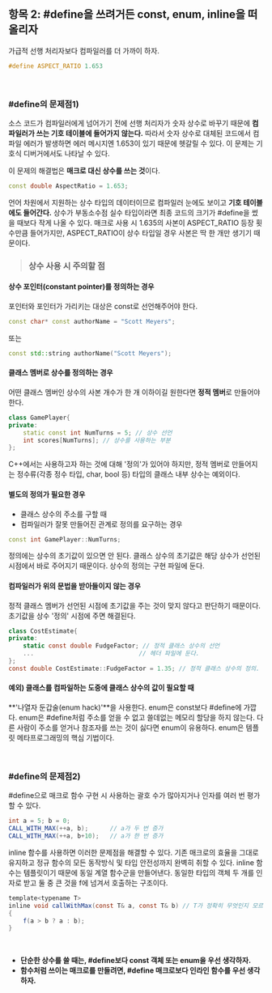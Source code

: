 ## 항목 2: #define을 쓰려거든 const, enum, inline을 떠올리자
가급적 선행 처리자보다 컴파일러를 더 가까이 하자.

```cpp
#define ASPECT_RATIO 1.653
```
<br>

### #define의 문제점1) 
소스 코드가 컴파일러에게 넘어가기 전에 선행 처리자가 숫자 상수로 바꾸기 때문에 **컴파일러가 쓰는 기호 테이블에 들어가지 않는다.**
따라서 숫자 상수로 대체된 코드에서 컴파일 에러가 발생하면 에러 메시지엔 1.653이 있기 때문에 헷갈릴 수 있다.
이 문제는 기호식 디버거에서도 나타날 수 있다.

이 문제의 해결법은 **매크로 대신 상수를 쓰는 것**이다.
```cpp
const double AspectRatio = 1.653;
```
언어 차원에서 지원하는 상수 타입의 데이터이므로 컴파일러 눈에도 보이고 **기호 테이블에도 들어간다.**
상수가 부동소수점 실수 타입이라면 최종 코드의 크기가 #define을 썼을 때보다 작게 나올 수 있다. 매크로 사용 시 1.635의 사본이 ASPECT_RATIO 등장 횟수만큼 들어가지만, ASPECT_RATIO이 상수 타입일 경우 사본은 딱 한 개만 생기기 때문이다. 

> ### 상수 사용 시 주의할 점
#### 상수 포인터(constant pointer)를 정의하는 경우
포인터와 포인터가 가리키는 대상은 const로 선언해주어야 한다.
```cpp
const char* const authorName = "Scott Meyers";
```
또는
```cpp
const std::string authorName("Scott Meyers");
```
#### 클래스 멤버로 상수를 정의하는 경우
어떤 클래스 멤버인 상수의 사본 개수가 한 개 이하이길 원한다면 **정적 멤버**로 만들어야 한다.
```cpp
class GamePlayer{
private:
	static const int NumTurns = 5; // 상수 선언
    int scores[NumTurns]; // 상수를 사용하는 부분
};
```
C++에서는 사용하고자 하는 것에 대해 '정의'가 있어야 하지만, 정적 멤버로 만들어지는 정수류(각종 정수 타입, char, bool 등) 타입의 클래스 내부 상수는 예외이다.
#### 별도의 정의가 필요한 경우
- 클래스 상수의 주소를 구할 때
- 컴파일러가 잘못 만들어진 관계로 정의를 요구하는 경우
```cpp
const int GamePlayer::NumTurns;
```
정의에는 상수의 초기값이 있으면 안 된다. 클래스 상수의 초기값은 해당 상수가 선언된 시점에서 바로 주어지기 때문이다.
상수의 정의는 구현 파일에 둔다.
#### 컴파일러가 위의 문법을 받아들이지 않는 경우
정적 클래스 멤버가 선언된 시점에 초기값을 주는 것이 맞지 않다고 판단하기 때문이다.
초기값을 상수 '정의' 시점에 주면 해결된다.
```cs
class CostEstimate{
private:
	static const double FudgeFactor; // 정적 클래스 상수의 선언
    ...								// 헤더 파일에 둔다.
};
const double CostEstimate::FudgeFactor = 1.35; // 정적 클래스 상수의 정의. 구현 파일에 둔다.
```
#### 예외) 클래스를 컴파일하는 도중에 클래스 상수의 값이 필요할 때
**'나열자 둔갑술(enum hack)'**을 사용한다.
enum은 const보다 #define에 가깝다. enum은 #define처럼 주소를 얻을 수 없고 쓸데없는 메모리 할당을 하지 않는다.
다른 사람이 주소를 얻거나 참조자를 쓰는 것이 싫다면 enum이 유용하다.
enum은 템플릿 메타프로그래밍의 핵심 기법이다.

<br>

### #define의 문제점2)
#define으로 매크로 함수 구현 시 사용하는 괄호 수가 많아지거나 인자를 여러 번 평가할 수 있다.
```cs
int a = 5; b = 0;
CALL_WITH_MAX(++a, b);		// a가 두 번 증가
CALL_WITH_MAX(++a, b+10);	// a가 한 번 증가
```

inline 함수를 사용하면 이러한 문제점을 해결할 수 있다. 기존 매크로의 효율을 그대로 유지하고 정규 함수의 모든 동작방식 및 타입 안전성까지 완벽히 취할 수 있다.
inline 함수는 템플릿이기 때문에 동일 계열 함수군을 만들어낸다. 동일한 타입의 객체 두 개를 인자로 받고 둘 중 큰 것을 f에 넘겨서 호출하는 구조이다.
```cs
template<typename T>
inline void callWithMax(const T& a, const T& b)	// T가 정확히 무엇인지 모르기 때문에, 매개변수로 상수 객체에 대한 참조자를 쓴다.
{
	f(a > b ? a : b);
}
```
<br>

- **단순한 상수를 쓸 때는, #define보다 const 객체 또는 enum을 우선 생각하자.**
- **함수처럼 쓰이는 매크로를 만들려면, #define 매크로보다 인라인 함수를 우선 생각하자.**